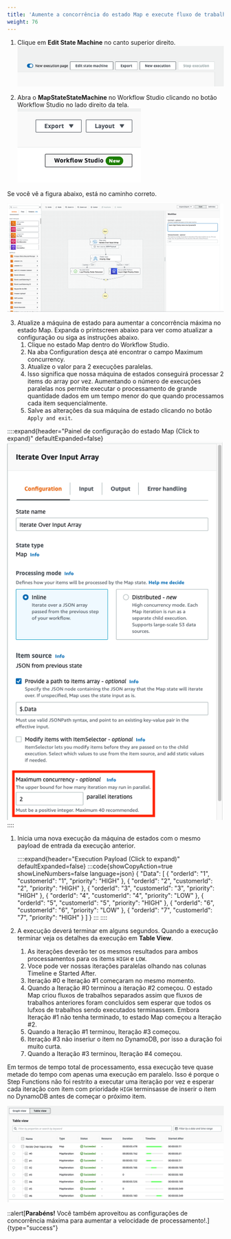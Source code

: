 ```yaml
---
title: 'Aumente a concorrência do estado Map e execute fluxo de trabalho novamente'
weight: 76
---
```

1. Clique em **Edit State Machine** no canto superior direito.
![EDIT](/static/img/module-5/edit-state-machine.png)

2. Abra o **MapStateStateMachine** no Workflow Studio clicando no botão Workflow Studio no lado direito da tela.
![EDIT](/static/img/module-5/workflow-studio-button.png)

Se você vê a figura abaixo, está no caminho correto.

![EDIT](/static/img/module-5/module5-workflowstudio.png)

3. Atualize a máquina de estado para aumentar a concorrência máxima no estado Map. Expanda o printscreen abaixo para ver como atualizar a configuração ou siga as instruções abaixo.
   1. Clique no estado Map dentro do Workflow Studio.
   2. Na aba Configuration desça até encontrar o campo Maximum concurrency.
   3. Atualize o valor para 2 execuções paralelas.
   4. Isso significa que nossa máquina de estados conseguirá processar 2 items do array por vez. Aumentando o número de execuções paralelas nos permite executar o processamento de grande quantidade dados em um tempo menor do que quando processamos cada item sequencialmente.
   5. Salve as alterações da sua máquina de estado clicando no botão `Apply and exit`.

::::expand{header="Painel de configuração do estado Map (Click to expand)" defaultExpanded=false}
![EDIT](/static/img/module-5/map-state-configuration-parallel.png)
::::

1. Inicia uma nova execução da máquina de estados com o mesmo payload de entrada da execução anterior.

   ::::expand{header="Execution Payload (Click to expand)" defaultExpanded=false}
   :::code{showCopyAction=true showLineNumbers=false language=json}
   {
      "Data": [
         {
         "orderId": "1",
         "customerId": "1",
         "priority": "HIGH"
         },
         {
         "orderId": "2",
         "customerId": "2",
         "priority": "HIGH"
         },
         {
         "orderId": "3",
         "customerId": "3",
         "priority": "HIGH"
         },
         {
         "orderId": "4",
         "customerId": "4",
         "priority": "LOW"
         },
         {
         "orderId": "5",
         "customerId": "5",
         "priority": "HIGH"
         },
         {
         "orderId": "6",
         "customerId": "6",
         "priority": "LOW"
         },
         {
         "orderId": "7",
         "customerId": "7",
         "priority": "HIGH"
         }
      ]
   }
   :::
   ::::

2. A execução deverá terminar em alguns segundos. Quando a execução terminar veja os detalhes da execução em **Table View**.
   1. As iterações deverão ter os mesmos resultados para ambos processamentos para os items `HIGH` e `LOW`.
   2. Voce pode ver nossas iterações paralelas olhando nas colunas Timeline e Started After.
   3. Iteração #0 e Iteração #1 começaram no mesmo momento.
   4. Quando a Iteração #0 terminou a iteração #2 começou. O estado Map criou fluxos de trabalhos separados assim que fluxos de trabalhos anteriores foram concluídos sem esperar que todos os lufxos de trabalhos sendo executados terminassem. Embora  Iteração #1 não tenha terminado, to estado Map começou a Iteração #2.
   5. Quando a Iteração #1 terminou, Iteração #3 começou.
   6. Iteração #3 não inseriur o item no DynamoDB, por isso a duração foi muito curta.
   7. Quando a Iteração #3 terminou, Iteração #4 começou.

Em termos de tempo total de processamento, essa execução teve quase metade do tempo com apenas uma execução em paralelo. Isso é porque o Step Functions não foi restrito a executar uma iteração por vez e esperar cada iteração com item com prioridade `HIGH` terminsasse de inserir o item no DynamoDB antes de começar o próximo item.

![Table View com 2 fluxos de trabalhos paralelos](/static/img/module-5/table-view-2-parallel.png)

::alert[**Parabéns!** Você também aproveitou as configurações de concorrência máxima para aumentar a velocidade de processamento!.]{type="success"}

